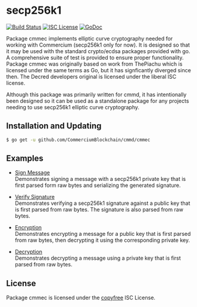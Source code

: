 secp256k1
=====

[![Build Status](http://img.shields.io/travis/CommerciumBlockchain/cmmd.svg)](https://travis-ci.org/CommerciumBlockchain/cmmd)
[![ISC License](http://img.shields.io/badge/license-ISC-blue.svg)](http://copyfree.org)
[![GoDoc](https://img.shields.io/badge/godoc-reference-blue.svg)](http://godoc.org/github.com/CommerciumBlockchain/cmmd/cmmec/secp256k1)

Package cmmec implements elliptic curve cryptography needed for working with
Commercium (secp256k1 only for now). It is designed so that it may be used with the
standard crypto/ecdsa packages provided with go.  A comprehensive suite of test
is provided to ensure proper functionality.  Package cmmec was originally based
on work from ThePiachu which is licensed under the same terms as Go, but it has
signficantly diverged since then.  The Decred developers original is licensed
under the liberal ISC license.

Although this package was primarily written for cmmd, it has intentionally been
designed so it can be used as a standalone package for any projects needing to
use secp256k1 elliptic curve cryptography.

## Installation and Updating

```bash
$ go get -u github.com/CommerciumBlockchain/cmmd/cmmec
```

## Examples

* [Sign Message](http://godoc.org/github.com/CommerciumBlockchain/cmmd/cmmec#example-package--SignMessage)  
  Demonstrates signing a message with a secp256k1 private key that is first
  parsed form raw bytes and serializing the generated signature.

* [Verify Signature](http://godoc.org/github.com/CommerciumBlockchain/cmmd/cmmec#example-package--VerifySignature)  
  Demonstrates verifying a secp256k1 signature against a public key that is
  first parsed from raw bytes.  The signature is also parsed from raw bytes.

* [Encryption](http://godoc.org/github.com/CommerciumBlockchain/cmmd/cmmec#example-package--EncryptMessage)  
  Demonstrates encrypting a message for a public key that is first parsed from
  raw bytes, then decrypting it using the corresponding private key.

* [Decryption](http://godoc.org/github.com/CommerciumBlockchain/cmmd/cmmec/secp256k1#ex-package--DecryptMessage)  
  Demonstrates decrypting a message using a private key that is first parsed
  from raw bytes.

## License

Package cmmec is licensed under the [copyfree](http://copyfree.org) ISC License.

